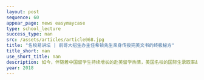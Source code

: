 ```yaml
---
layout: post
sequence: 60
appear_page: news easymaycase
type: school_lecture
success_type: nan
src: /assets/articles/article068.jpg
title: "名校易讲坛 | 前哥大招生办主任希顿先生亲身传授完美文书的终极秘方"
title_short: nan
use_short_title: nan
description: 如今，伴随着中国留学生持续增长的赴美留学热情，美国名校的国际生录取率却逐年下降。留学咨询机构较低的市场准入门槛使留学咨询行业乱象频发。个别机构利用监管的缺失与信息的不对称，欺瞒客户，弄虚作假，造成学生和家长时间与金钱的双重损失。
year: 2018
---
```


